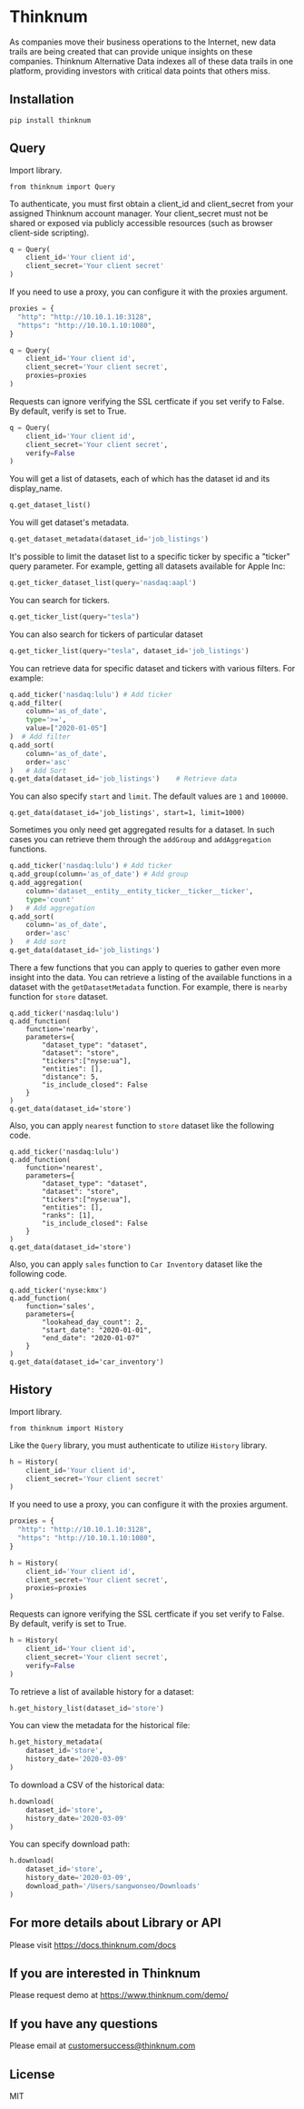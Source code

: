 # Thinknum
As companies move their business operations to the Internet, new data trails are being created that can provide unique insights on these companies. Thinknum Alternative Data indexes all of these data trails in one platform, providing investors with critical data points that others miss.

## Installation
```
pip install thinknum
```

## Query

Import library.

```
from thinknum import Query
```

To authenticate, you must first obtain a client_id and client_secret from your assigned Thinknum account manager. Your client_secret must not be shared or exposed via publicly accessible resources (such as browser client-side scripting).

```python
q = Query(
    client_id='Your client id',
    client_secret='Your client secret'
)
```

If you need to use a proxy, you can configure it with the proxies argument.

```python
proxies = {
  "http": "http://10.10.1.10:3128",
  "https": "http://10.10.1.10:1080",
}

q = Query(
    client_id='Your client id',
    client_secret='Your client secret',
    proxies=proxies
)
```

Requests can ignore verifying the SSL certficate if you set verify to False. By default, verify is set to True.

```python
q = Query(
    client_id='Your client id',
    client_secret='Your client secret',
    verify=False
)
```

You will get a list of datasets, each of which has the dataset id and its display_name.
```python
q.get_dataset_list()
```

You will get dataset's metadata.
```python
q.get_dataset_metadata(dataset_id='job_listings')
```

It's possible to limit the dataset list to a specific ticker by specific a "ticker" query parameter. For example, getting all datasets available for Apple Inc:

```python
q.get_ticker_dataset_list(query='nasdaq:aapl')
```

You can search for tickers.
```python
q.get_ticker_list(query="tesla")
```

You can also search for tickers of particular dataset
```python
q.get_ticker_list(query="tesla", dataset_id='job_listings')
```

You can retrieve data for specific dataset and tickers with various filters. For example:

```python
q.add_ticker('nasdaq:lulu') # Add ticker
q.add_filter(
    column='as_of_date',
    type='>=',
    value=["2020-01-05"]
)  # Add filter
q.add_sort(
    column='as_of_date',
    order='asc'
)   # Add Sort
q.get_data(dataset_id='job_listings')    # Retrieve data
```

You can also specify `start` and `limit`. The default values are `1` and `100000`.
```
q.get_data(dataset_id='job_listings', start=1, limit=1000)
```

Sometimes you only need get aggregated results for a dataset. In such cases you can retrieve them through the `addGroup` and `addAggregation` functions.

```python
q.add_ticker('nasdaq:lulu') # Add ticker
q.add_group(column='as_of_date') # Add group
q.add_aggregation(
    column='dataset__entity__entity_ticker__ticker__ticker',
    type='count'
)   # Add aggregation
q.add_sort(
    column='as_of_date',
    order='asc'
)   # Add sort
q.get_data(dataset_id='job_listings')
```

There a few functions that you can apply to queries to gather even more insight into the data. You can retrieve a listing of the available functions in a dataset with the `getDatasetMetadata` function. For example, there is `nearby` function for `store` dataset.

```
q.add_ticker('nasdaq:lulu')
q.add_function(
    function='nearby',
    parameters={
        "dataset_type": "dataset",
        "dataset": "store",
        "tickers":["nyse:ua"],
        "entities": [],
        "distance": 5,
        "is_include_closed": False
    }
)
q.get_data(dataset_id='store')
```

Also, you can apply `nearest` function to `store` dataset like the following code.
```
q.add_ticker('nasdaq:lulu')
q.add_function(
    function='nearest',
    parameters={
        "dataset_type": "dataset",
        "dataset": "store",
        "tickers":["nyse:ua"],
        "entities": [],
        "ranks": [1],
        "is_include_closed": False
    }
)
q.get_data(dataset_id='store')
```

Also, you can apply `sales` function to `Car Inventory` dataset like the following code.

```
q.add_ticker('nyse:kmx')
q.add_function(
    function='sales',
    parameters={
        "lookahead_day_count": 2,
        "start_date": "2020-01-01",
        "end_date": "2020-01-07"
    }
)
q.get_data(dataset_id='car_inventory')
```

## History

Import library.

```
from thinknum import History
```

Like the `Query` library, you must authenticate to utilize `History` library.

```python
h = History(
    client_id='Your client id',
    client_secret='Your client secret'
)
```

If you need to use a proxy, you can configure it with the proxies argument.

```python
proxies = {
  "http": "http://10.10.1.10:3128",
  "https": "http://10.10.1.10:1080",
}

h = History(
    client_id='Your client id',
    client_secret='Your client secret',
    proxies=proxies
)
```

Requests can ignore verifying the SSL certficate if you set verify to False. By default, verify is set to True.

```python
h = History(
    client_id='Your client id',
    client_secret='Your client secret',
    verify=False
)
```

To retrieve a list of available history for a dataset:

```python
h.get_history_list(dataset_id='store')
```

You can view the metadata for the historical file:

```python
h.get_history_metadata(
    dataset_id='store',
    history_date='2020-03-09'
)
```

To download a CSV of the historical data:

```python
h.download(
    dataset_id='store',
    history_date='2020-03-09'
)
```

You can specify download path:

```python
h.download(
    dataset_id='store',
    history_date='2020-03-09', 
    download_path='/Users/sangwonseo/Downloads'
)
```

## For more details about Library or API
Please visit https://docs.thinknum.com/docs

## If you are interested in Thinknum
Please request demo at https://www.thinknum.com/demo/

## If you have any questions
Please email at customersuccess@thinknum.com

License
----

MIT
